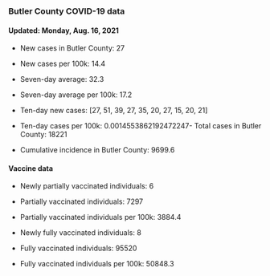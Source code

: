 ### Butler County COVID-19 data



#### Updated: Monday, Aug. 16, 2021

- New cases in Butler County: 27

- New cases per 100k: 14.4

- Seven-day average: 32.3

- Seven-day average per 100k: 17.2

- Ten-day new cases: [27, 51, 39, 27, 35, 20, 27, 15, 20, 21]

- Ten-day cases per 100k: 0.0014553862192472247- Total cases in Butler County: 18221

- Cumulative incidence in Butler County: 9699.6

#### Vaccine data



- Newly partially vaccinated individuals: 6

- Partially vaccinated individuals: 7297

- Partially vaccinated individuals per 100k: 3884.4

- Newly fully vaccinated individuals: 8

- Fully vaccinated individuals: 95520

- Fully vaccinated individuals per 100k: 50848.3